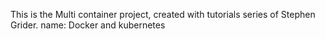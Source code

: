 This is the Multi container project, created with tutorials series of Stephen Grider. 
name: Docker and kubernetes